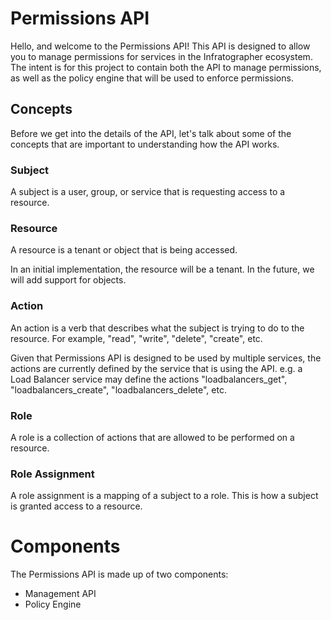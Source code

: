 # Permissions API

Hello, and welcome to the Permissions API! This API is designed to allow you to manage permissions for services in the Infratographer ecosystem. The intent is for this project to contain both the API to manage permissions, as well as the policy engine that will be used to enforce permissions.

## Concepts

Before we get into the details of the API, let's talk about some of the concepts that are important to understanding how the API works.

### Subject

A subject is a user, group, or service that is requesting access to a resource.

### Resource

A resource is a tenant or object that is being accessed.

In an initial implementation, the resource will be a tenant. In the future, we will add support for objects.

### Action

An action is a verb that describes what the subject is trying to do to the resource. For example, "read", "write", "delete", "create", etc.

Given that Permissions API is designed to be used by multiple services, the actions are currently defined by the service that is using the API. e.g. a Load Balancer service may define the actions "loadbalancers_get", "loadbalancers_create", "loadbalancers_delete", etc.

### Role

A role is a collection of actions that are allowed to be performed on a resource.

### Role Assignment

A role assignment is a mapping of a subject to a role. This is how a subject is granted access to a resource.

# Components

The Permissions API is made up of two components:

* Management API
* Policy Engine
